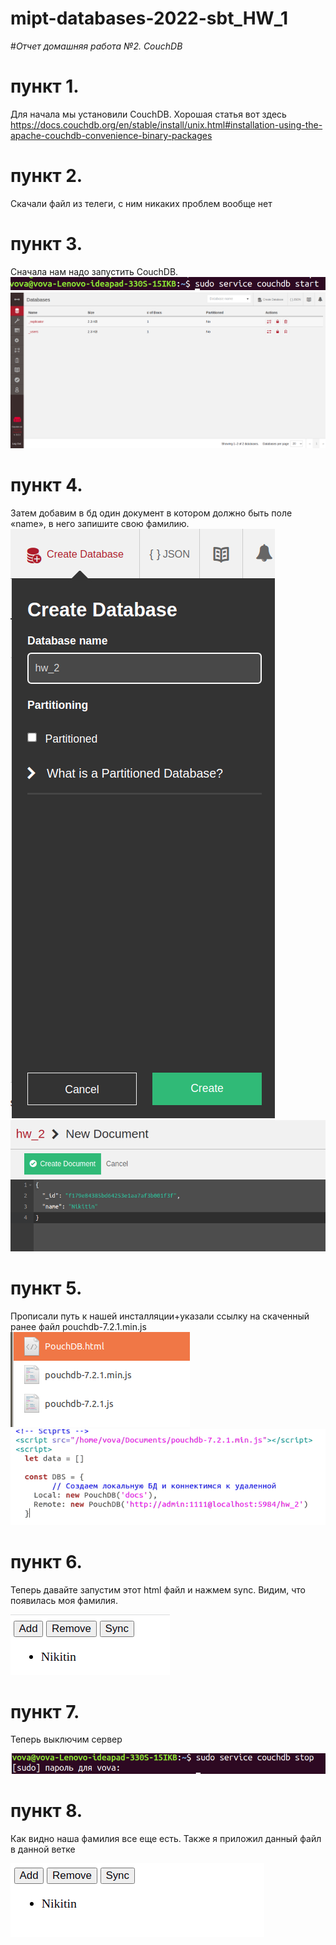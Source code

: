# mipt-databases-2022-sbt_HW_1
#*Отчет домашняя работа №2. CouchDB*


# пункт 1. 
Для начала мы установили CouchDB. Хорошая статья вот здесь https://docs.couchdb.org/en/stable/install/unix.html#installation-using-the-apache-couchdb-convenience-binary-packages

# пункт 2.
Скачали файл из телеги, с ним никаких проблем вообще нет

# пункт 3.
Сначала нам надо запустить CouchDB.
![image](https://github.com/vladimirnikitin01/mipt-databases-2022-sbt/blob/screenshots/2_0.png)
![image](https://github.com/vladimirnikitin01/mipt-databases-2022-sbt/blob/screenshots/2_1.png)

# пункт 4.
Затем добавим в бд один документ в котором должно быть поле «name», в него запишите свою фамилию.
![image](https://github.com/vladimirnikitin01/mipt-databases-2022-sbt/blob/screenshots/2_2.png)
![image](https://github.com/vladimirnikitin01/mipt-databases-2022-sbt/blob/screenshots/2_4.png)

# пункт 5.

Прописали путь к нашей инсталляции+указали ссылку на скаченный ранее файл pouchdb-7.2.1.min.js
![image](https://github.com/vladimirnikitin01/mipt-databases-2022-sbt/blob/screenshots/2_5.png)
![image](https://github.com/vladimirnikitin01/mipt-databases-2022-sbt/blob/screenshots/2_6.png)

# пункт 6.

Теперь давайте запустим этот html файл и нажмем sync. Видим, что появилась моя фамилия.


![image](https://github.com/vladimirnikitin01/mipt-databases-2022-sbt/blob/screenshots/2_7.png)

# пункт 7.

Теперь выключим сервер


![image](https://github.com/vladimirnikitin01/mipt-databases-2022-sbt/blob/screenshots/2_8.png)

# пункт 8.
Как видно наша фамилия все еще есть. Также я приложил данный файл в данной ветке


![image](https://github.com/vladimirnikitin01/mipt-databases-2022-sbt/blob/screenshots/2_9.png)
